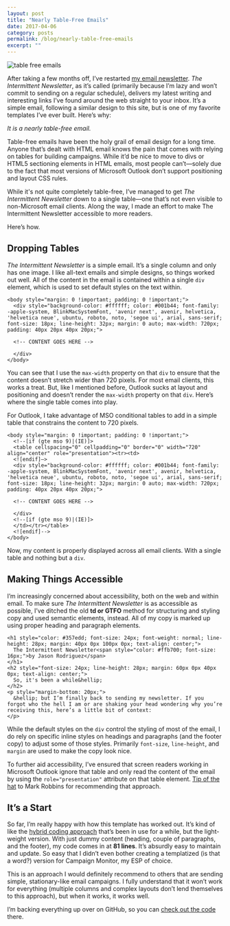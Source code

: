 ```yaml
---
layout: post
title: "Nearly Table-Free Emails"
date: 2017-04-06
category: posts
permalink: /blog/nearly-table-free-emails
excerpt: ""
---
```

![table free emails](/assets/img/nearly-table-free.png)

After taking a few months off, I’ve restarted [my email newsletter](/newsletter). *The Intermittent Newsletter*, as it’s called (primarily because I’m lazy and won’t commit to sending on a regular schedule), delivers my latest writing and interesting links I’ve found around the web straight to your inbox. It’s a simple email, following a similar design to this site, but is one of my favorite templates I’ve ever built. Here’s why:

*It is a nearly table-free email.*

Table-free emails have been the holy grail of email design for a long time. Anyone that’s dealt with HTML email knows the pain that comes with relying on tables for building campaigns. While it’d be nice to move to divs or HTML5 sectioning elements in HTML emails, most people can’t—solely due to the fact that most versions of  Microsoft Outlook don’t support positioning and layout CSS rules.

While it's not quite completely table-free, I’ve managed to get *The Intermittent Newsletter* down to a single table—one that’s not even visible to non-Microsoft email clients. Along the way, I made an effort to make The Intermittent Newsletter accessible to more readers.

Here’s how.

## Dropping Tables

*The Intermittent Newsletter* is a simple email. It’s a single column and only has one image. I like all-text emails and simple designs, so things worked out well. All of the content in the email is contained within a single `div` element, which is used to set default styles on the text within.

```
<body style="margin: 0 !important; padding: 0 !important;">
  <div style="background-color: #ffffff; color: #001b44; font-family: -apple-system, BlinkMacSystemFont, 'avenir next', avenir, helvetica, 'helvetica neue', ubuntu, roboto, noto, 'segoe ui', arial, sans-serif; font-size: 18px; line-height: 32px; margin: 0 auto; max-width: 720px; padding: 40px 20px 40px 20px;">

  <!-- CONTENT GOES HERE -->

  </div>
</body>
```

You can see that I use the `max-width` property on that `div` to ensure that the content doesn’t stretch wider than 720 pixels. For most email clients, this works a treat. But, like I mentioned before, Outlook sucks at layout and positioning and doesn’t render the `max-width` property on that `div`. Here’s where the single table comes into play.

For Outlook, I take advantage of MSO conditional tables to add in a simple table that constrains the content to 720 pixels.

```
<body style="margin: 0 !important; padding: 0 !important;">
  <!--[if (gte mso 9)|(IE)]>
  <table cellspacing="0" cellpadding="0" border="0" width="720" align="center" role="presentation"><tr><td>
  <![endif]—>
  <div style="background-color: #ffffff; color: #001b44; font-family: -apple-system, BlinkMacSystemFont, 'avenir next', avenir, helvetica, 'helvetica neue', ubuntu, roboto, noto, 'segoe ui', arial, sans-serif; font-size: 18px; line-height: 32px; margin: 0 auto; max-width: 720px; padding: 40px 20px 40px 20px;">

  <!-- CONTENT GOES HERE -->

  </div>
  <!--[if (gte mso 9)|(IE)]>
  </td></tr></table>
  <![endif]-->
</body>
```

Now, my content is properly displayed across all email clients. With a single table and nothing but a `div`.

## Making Things Accessible

I’m increasingly concerned about accessibility, both on the web and within email. To make sure *The Intermittent Newsletter* is as accessible as possible, I’ve ditched the old **td or GTFO** method for structuring and styling copy and used semantic elements, instead. All of my copy is marked up using proper heading and paragraph elements.

```
<h1 style="color: #357edd; font-size: 24px; font-weight: normal; line-height: 28px; margin: 40px 0px 100px 0px; text-align: center;">
  The Intermittent Newsletter<span style="color: #ffb700; font-size: 16px;">by Jason Rodriguez</span>
</h1>
<h2 style="font-size: 24px; line-height: 28px; margin: 60px 0px 40px 0px; text-align: center;">
  So, it's been a while&hellip;
</h2>
<p style="margin-bottom: 20px;">
  &hellip; but I’m finally back to sending my newsletter. If you forgot who the hell I am or are shaking your head wondering why you’re receiving this, here’s a little bit of context:
</p>
```

While the default styles on the `div` control the styling of most of the email, I do rely on specific inline styles on headings and paragraphs (and the footer copy) to adjust some of those styles. Primarily `font-size`, `line-height`, and `margin` are used to make the copy look nice.

To further aid accessibility, I’ve ensured that screen readers working in Microsoft Outlook ignore that table and only read the content of the email by using the `role="presentation"` attribute on that table element. [Tip of the hat](http://blog.rebelmail.com/accessibility-in-email-part-ii/) to Mark Robbins for recommending that approach.

## It’s a Start

So far, I’m really happy with how this template has worked out. It’s kind of like the [hybrid coding approach](http://labs.actionrocket.co/the-hybrid-coding-approach) that’s been in use for a while, but the light-weight version. With just dummy content (heading, couple of paragraphs, and the footer), my code comes in at **81 lines**. It’s absurdly easy to maintain and update. So easy that I didn’t even bother creating a templatized (is that a word?) version for Campaign Monitor, my ESP of choice.

This is an approach I would definitely recommend to others that are sending simple, stationary-like email campaigns. I fully understand that it won’t work for everything (multiple columns and complex layouts don’t lend themselves to this approach), but when it works, it works well.

I’m backing everything up over on GitHub, so you can [check out the code](https://github.com/rodriguezcommaj/the-intermittent-newsletter) there.
